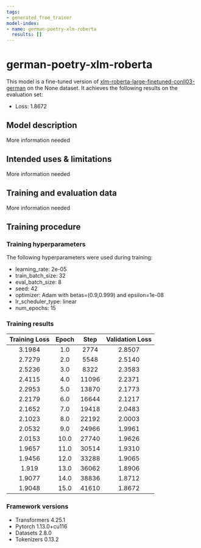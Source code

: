 ```yaml
---
tags:
- generated_from_trainer
model-index:
- name: german-poetry-xlm-roberta
  results: []
---
```


<!-- This model card has been generated automatically according to the information the Trainer had access to. You
should probably proofread and complete it, then remove this comment. -->

# german-poetry-xlm-roberta

This model is a fine-tuned version of [xlm-roberta-large-finetuned-conll03-german](https://huggingface.co/xlm-roberta-large-finetuned-conll03-german) on the None dataset.
It achieves the following results on the evaluation set:
- Loss: 1.8672

## Model description

More information needed

## Intended uses & limitations

More information needed

## Training and evaluation data

More information needed

## Training procedure

### Training hyperparameters

The following hyperparameters were used during training:
- learning_rate: 2e-05
- train_batch_size: 32
- eval_batch_size: 8
- seed: 42
- optimizer: Adam with betas=(0.9,0.999) and epsilon=1e-08
- lr_scheduler_type: linear
- num_epochs: 15

### Training results

| Training Loss | Epoch | Step  | Validation Loss |
|:-------------:|:-----:|:-----:|:---------------:|
| 3.1984        | 1.0   | 2774  | 2.8507          |
| 2.7279        | 2.0   | 5548  | 2.5140          |
| 2.5236        | 3.0   | 8322  | 2.3583          |
| 2.4115        | 4.0   | 11096 | 2.2371          |
| 2.2953        | 5.0   | 13870 | 2.1773          |
| 2.2179        | 6.0   | 16644 | 2.1217          |
| 2.1652        | 7.0   | 19418 | 2.0483          |
| 2.1023        | 8.0   | 22192 | 2.0003          |
| 2.0532        | 9.0   | 24966 | 1.9961          |
| 2.0153        | 10.0  | 27740 | 1.9626          |
| 1.9657        | 11.0  | 30514 | 1.9310          |
| 1.9456        | 12.0  | 33288 | 1.9065          |
| 1.919         | 13.0  | 36062 | 1.8906          |
| 1.9077        | 14.0  | 38836 | 1.8712          |
| 1.9048        | 15.0  | 41610 | 1.8672          |


### Framework versions

- Transformers 4.25.1
- Pytorch 1.13.0+cu116
- Datasets 2.8.0
- Tokenizers 0.13.2
